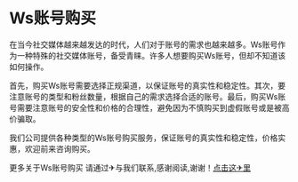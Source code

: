 # Ws账号购买

在当今社交媒体越来越发达的时代，人们对于账号的需求也越来越多。Ws账号作为一种特殊的社交媒体账号，备受青睐。许多人想要购买Ws账号，但却不知道该如何操作。

首先，购买Ws账号需要选择正规渠道，以保证账号的真实性和稳定性。其次，要注意账号的类型和粉丝数量，根据自己的需求选择合适的账号。最后，购买Ws账号需要注意账号的安全性和价格的合理性，避免因为不慎购买到虚假账号或是被高价骗取。

我们公司提供各种类型的Ws账号购买服务，保证账号的真实性和稳定性，价格实惠，欢迎前来咨询购买。

更多关于Ws账号购买 请通过✈与我们联系,感谢阅读,谢谢！[点击这✈里](https://t.me/sjlmbot)